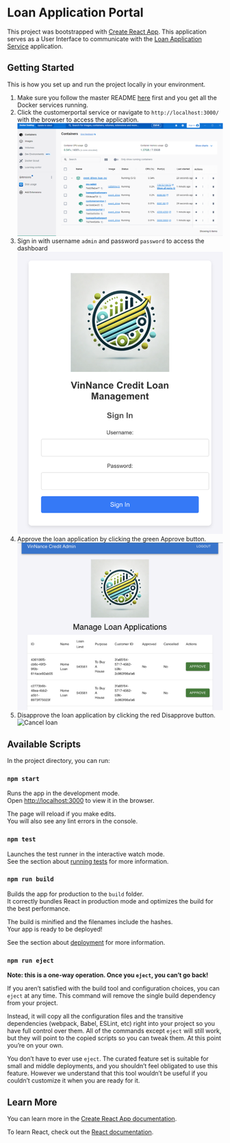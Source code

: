 # Loan Application Portal

This project was bootstrapped with [Create React App](https://github.com/facebook/create-react-app). This application serves as a User Interface to communicate with the [Loan Application Service](https://github.com/vinhngogia0906/Event_Driven_Loan_Evaluation/tree/main/LoanApplicationService) application.


## Getting Started
This is how you set up and run the project locally in your environment.

1. Make sure you follow the master README [here](https://github.com/vinhngogia0906/Event_Driven_Loan_Evaluation) first and you get all the Docker services running.
2. Click the customerportal service or navigate to `http://localhost:3000/` with the browser to access the application.
![Docker Container](image-1.png)
3. Sign in with username `admin` and password `password` to access the dashboard
![Sign In](SignIn.png)
4. Approve the loan application by clicking the green Approve button.
![Approve loans](Approve.png)
5. Disapprove the loan application by clicking the red Disapprove button.
![Cancel loan](runaway.png)

## Available Scripts

In the project directory, you can run:

### `npm start`

Runs the app in the development mode.\
Open [http://localhost:3000](http://localhost:3000) to view it in the browser.

The page will reload if you make edits.\
You will also see any lint errors in the console.

### `npm test`

Launches the test runner in the interactive watch mode.\
See the section about [running tests](https://facebook.github.io/create-react-app/docs/running-tests) for more information.

### `npm run build`

Builds the app for production to the `build` folder.\
It correctly bundles React in production mode and optimizes the build for the best performance.

The build is minified and the filenames include the hashes.\
Your app is ready to be deployed!

See the section about [deployment](https://facebook.github.io/create-react-app/docs/deployment) for more information.

### `npm run eject`

**Note: this is a one-way operation. Once you `eject`, you can’t go back!**

If you aren’t satisfied with the build tool and configuration choices, you can `eject` at any time. This command will remove the single build dependency from your project.

Instead, it will copy all the configuration files and the transitive dependencies (webpack, Babel, ESLint, etc) right into your project so you have full control over them. All of the commands except `eject` will still work, but they will point to the copied scripts so you can tweak them. At this point you’re on your own.

You don’t have to ever use `eject`. The curated feature set is suitable for small and middle deployments, and you shouldn’t feel obligated to use this feature. However we understand that this tool wouldn’t be useful if you couldn’t customize it when you are ready for it.

## Learn More

You can learn more in the [Create React App documentation](https://facebook.github.io/create-react-app/docs/getting-started).

To learn React, check out the [React documentation](https://reactjs.org/).
